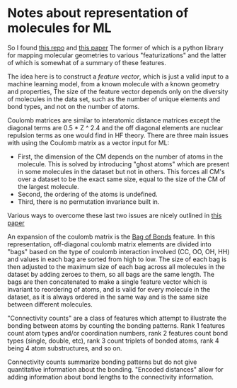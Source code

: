 # Notes about representation of molecules for ML

So I found [this repo](https://github.com/crcollins/molml) and [this paper](https://arxiv.org/pdf/1701.06649.pdf)
    The former of which is a python library for mapping molecular geometries to various "featurizations" and the latter of which
    is somewhat of a summary of these features.

The idea here is to construct a *feature vector*, which is just a valid input to a machine learning model, from a known molecule with a known geometry and properties,
The size of the feature vector depends only on the diversity of molecules in the data set, such as the number of unique elements and bond types, and not on the number of atoms.

Coulomb matrices are similar to interatomic distance matrices except the diagonal terms are 0.5 * Z ^ 2.4 and the off diagonal elements are nuclear repulsion terms as one would find in HF theory.
There are three main issues with using the Coulomb matrix as a vector input for ML:
 * First, the dimension of the CM depends on the 
number of atoms in the molecule. This is solved by introducing "ghost atoms" which are present in some molecules in the dataset but not in others. This forces all CM's over a dataset to be the exact same size, equal to the size of the CM of the largest molecule. 
 * Second, the ordering of the atoms is undefined. 
 * Third, there is no permutation invariance built in. 

Various ways to overcome these last two issues are nicely outlined in [this paper](https://pdfs.semanticscholar.org/5761/d22bb67798167a832879a473e0ece867df04.pdf)

An expansion of the coulomb matrix is the [Bag of Bonds](https://www.ncbi.nlm.nih.gov/pubmed/26113956) feature.
In this representation, off-diagonal coulomb matrix elements are divided into "bags" based on the type of coulomb interaction
involved (CC, OO, OH, HH) and values in each bag are sorted from high to low. The size of each bag is then adjusted
to the maximum size of each bag across all molecules in the dataset by adding zeroes to them, so all bags are the same length.
The bags are then concatenated to make a single feature vector which is invariant to reordering of atoms, and is valid 
for every molecule in the dataset, as it is always ordered in the same way and is the same size between different molecules.

"Connectivity counts" are a class of features which attempt to illustrate the bonding between atoms by counting 
the bonding patterns. Rank 1 features count atom types and/or coordination numbers, rank 2 features count bond types (single, double, etc), rank 3 count triplets of bonded atoms, rank 4 being 4 atom substructures, and so on.

Connectivity counts summarize bonding patterns but do not give quantitative information about the bonding.
"Encoded distances" allow for adding information about bond lengths to the connectivity information.
